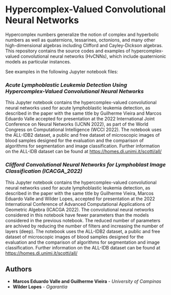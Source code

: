# Hypercomplex-Valued Convolutional Neural Networks

Hypercomplex numbers generalize the notion of complex and hyperbolic numbers as well as quaternions, tessarines, octonions, and many other high-dimensional algebras including Clifford and Cayley-Dickson algebras. This repository contains the source codes and examples of hypercomplex-valued convolutional neural networks (HvCNNs), which include quaternionic models as particular instances.

See examples in the following Jupyter notebook files:

### *Acute Lymphoblastic Leukemia Detection Using Hypercomplex-Valued Convolutional Neural Networks* 
This Jupyter notebook contains the hypercomplex-valued convolutional neural networks used for acute lymphoblastic leukemia detection, as described in the paper with the same title by Guilherme Vieira and Marcos Eduardo Valle accepted for presentation at the 2022 International Joint Conference on Neural Networks (IJCNN 2022), as part of the World Congress on Computational Intelligence (WCCI 2022). The notebook uses the ALL-IDB2 dataset, a public and free dataset of microscopic images of blood samples designed for the evaluation and the comparison of algorithms for segmentation and image classification. Further information on the ALL-IDB dataset can be found at https://homes.di.unimi.it/scotti/all/

### *Clifford Convolutional Neural Networks for Lymphoblast Image Classification (ICACGA_2022)* 
This Jupyter notebook contains the hypercomplex-valued convolutional neural networks used for acute lymphoblastic leukemia detection, as described in the paper with the same title by Guilherme Vieira, Marcos Eduardo Valle and Wilder Lopes, accepted for presentation at the 2022 International Conference of Advanced Computational Applications of Geometric Algebra (ICACGA 2022). The convolutional neural networks considered in this notebook have fewer parameters than the models considered in the previous notebook. The reduced number of parameters are achived by reducing the number of filters and increasing the number of layers (deep). The notebook uses the ALL-IDB2 dataset, a public and free dataset of microscopic images of blood samples designed for the evaluation and the comparison of algorithms for segmentation and image classification. Further information on the ALL-IDB dataset can be found at https://homes.di.unimi.it/scotti/all/

## Authors
* **Marcos Eduardo Valle and Guilherme Vieira** - *University of Campinas*
* **Wilder Lopes** - *Ogarantia*
